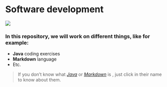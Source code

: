 # Software development


![](https://corkcollegeofcommerce.ie/wp-content/uploads/2016/01/software-development.jpg)

### In this repository, we will work on different things, like for example:
* **Java** coding exercises
* **Markdown** language
* Etc.

>If you don’t know what [_Java_](https://en.wikipedia.org/wiki/Java_(programming_language)) or [_Markdown_](https://en.wikipedia.org/wiki/Markdown) is , just click in their name to know about them.

